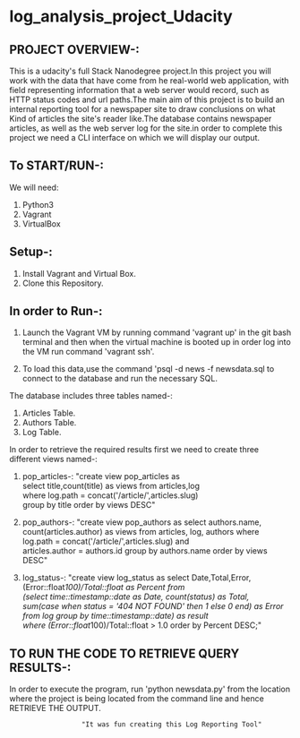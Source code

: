 # log_analysis_project_Udacity

## PROJECT OVERVIEW-:

This is a udacity's full Stack Nanodegree project.In this project you will work with the data that have come from he real-world web application, with field representing 
information that a web server would record, such as HTTP status codes and url paths.The main aim of this project is to build an internal reporting tool for a newspaper 
site to draw conclusions on what Kind of articles the site's reader like.The database contains newspaper articles, as well as the web server log for the site.in order
to complete this project we need a CLI interface on which we will display our output.

## To START/RUN-:

We will need:

1. Python3
2. Vagrant
3. VirtualBox

## Setup-:
1. Install Vagrant and Virtual Box.
2. Clone this Repository.

## In order to Run-:

1. Launch the Vagrant VM by running command 'vagrant up' in the git bash terminal and then when the virtual machine is booted up in order log into the VM run command 'vagrant ssh'.

2. To load this data,use the command 'psql -d news -f newsdata.sql to connect to the database and run the necessary SQL.

The database includes three tables named-:

1. Articles Table.
2. Authors Table.
3. Log Table.

In order to retrieve the required results first we need to create three different views named-:

1. pop_articles-:
	"create view pop_articles as\
        select title,count(title) as views from articles,log\
        where log.path = concat('/article/',articles.slug)\
        group by title order by views DESC" 

2. pop_authors-:
	"create view pop_authors as select authors.name,\
        count(articles.author) as views from articles, log, authors where\
        log.path = concat('/article/',articles.slug) and\
        articles.author = authors.id group by authors.name order by views DESC"

3. log_status-:
	"create view log_status as select Date,Total,Error,\
        (Error::float*100)/Total::float as Percent from\
        (select time::timestamp::date as Date, count(status) as Total,\
        sum(case when status = '404 NOT FOUND' then 1 else 0 end) as Error\
        from log group by time::timestamp::date) as result\
        where (Error::float*100)/Total::float > 1.0 order by Percent DESC;"


## TO RUN THE CODE TO RETRIEVE QUERY RESULTS-:

In order to execute the program, run 'python newsdata.py' from the location where the project is being located from the command line and hence 
RETRIEVE THE OUTPUT.

					  "It was fun creating this Log Reporting Tool" 

  


 
